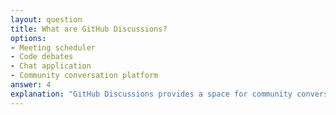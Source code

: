 ```yaml
---
layout: question
title: What are GitHub Discussions?
options:
- Meeting scheduler
- Code debates
- Chat application
- Community conversation platform
answer: 4
explanation: "GitHub Discussions provides a space for community conversations, Q&A, and knowledge sharing within repositories."
---
```


